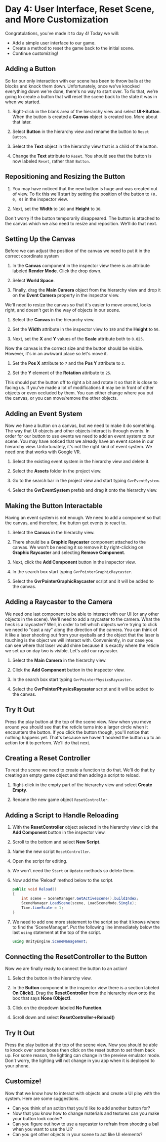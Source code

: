# Day 4: User Interface, Reset Scene, and More Customization

Congratulations, you've made it to day 4!  Today we will:

* Add a simple user interface to our game.
* Create a method to reset the game back to the initial scene.
* Continue customizing!

## Adding a Button

So far our only interaction with our scene has been to throw balls at the blocks and knock them down.  Unfortunately, once we've knocked everything down we're done, there's no way to start over.  To fix that, we're going to create a button that will reset the scene back to the state it was in when we started.

1. Right-click in the blank area of the hierarchy view and select **UI->Button**.  When the button is created a **Canvas** object is created too.  More about that later.

2. Select **Button** in the hierarchy view and rename the button to `Reset Button`.

3. Select the **Text** object in the hierarchy view that is a child of the button.

4. Change the **Text** attribute to `Reset`.  You should see that the button is now labeled `Reset`, rather than `Button`.

## Repositioning and Resizing the Button

1. You may have noticed that the new button is huge and was created out of view.  To fix this we'll start by setting the position of the button to `(0, 0, 0)` in the inspector view.

2. Next, set the **Width** to `160` and **Height** to `30`.

Don't worry if the button temporarily disappeared.  The button is attached to the canvas which we also need to resize and reposition.  We'll do that next.

## Setting Up the Canvas

Before we can adjust the position of the canvas we need to put it in the correct coordinate system

1. In the **Canvas** component in the inspector view there is an attribute labeled **Render Mode**.  Click the drop down.

2. Select **World Space**.

3. Finally, drag the **Main Camera** object from the hierarchy view and drop it on the **Event Camera** property in the inspector view.

We'll need to resize the canvas so that it's easier to move around, looks right, and doesn't get in the way of objects in our scene.

1. Select the **Canvas** in the hierarchy view.

2. Set the **Width** attribute in the inspector view to `180` and the **Height** to `50`.

3. Next, set the **X** and **Y** values of the **Scale** attribute both to `0.025`.

Now the canvas is the correct size and the button should be visible.  However, it's in an awkward place so let's move it.

1. Set the **Pos X** attribute to `7` and the **Pos Y** attribute to `2`.

2. Set the **Y** element of the **Rotation** attribute to `25`.

This should put the button off to right a bit and rotate it so that it is close to facing us.  If you've made a lot of modifications it may be in front of other objects or even occluded by them.  You can either change where you put the canvas, or you can move/remove the other objects.

## Adding an Event System

Now we have a button on a canvas, but we need to make it do something.  The way that UI objects and other objects interact is through events.  In order for our button to use events we need to add an event system to our scene.  You may have noticed that we already have an event scene in our hierarchy view.  Unfortunately, it's not the right kind of event system.  We need one that works with Google VR.

1. Select the existing event system in the hierarchy view and delete it.

2. Select the **Assets** folder in the project view.

3. Go to the search bar in the project view and start typing `GvrEventSystem`.

4. Select the **GvrEventSystem** prefab and drag it onto the hierarchy view.

## Making the Button Interactable

Having an event system is not enough.  We need to add a component so that the canvas, and therefore, the button get events to react to.

1. Select the **Canvas** in the hierarchy view.

2. There should be a **Graphic Raycaster** component attached to the canvas.  We won't be needing it so remove it by right-clicking on **Graphic Raycaster** and selecting **Remove Component**.

3. Next, click the **Add Component** button in the inspector view.

4. In the search box start typing `GvrPointerGraphicRaycaster`.

5. Select the **GvrPointerGraphicRaycaster** script and it will be added to the canvas.

## Adding a Raycaster to the Camera

We need one last component to be able to interact with our UI (or any other objects in the scene).  We'll need to add a raycaster to the camera.  What the heck is a raycaster?  Well, in order to tell which objects we're trying to click we need to "cast a ray" along the direction of the camera.  You can think of it like a laser shooting out from your eyeballs and the object that the laser is touching is the object we will interact with.  Conveniently, in our case you can see where that laser would shine because it is exactly where the reticle we set up on day two is visible.  Let's add our raycaster.

1. Select the **Main Camera** in the hierarchy view.

2. Click the **Add Component** button in the inspector view.

3. In the search box start typing `GvrPointerPhysicsRaycaster`.

4. Select the **GvrPointerPhysicsRaycaster** script and it will be added to the canvas.

## Try It Out

Press the play button at the top of the scene view.  Now when you move around you should see that the reticle turns into a larger circle when it encounters the button.  If you click the button though, you'll notice that nothing happens yet.  That's because we haven't hooked the button up to an action for it to perform.  We'll do that next.

## Creating a Reset Controller

To rest the scene we need to create a function to do that.  We'll do that by creating an empty game object and then adding a script to reload.

1. Right-click in the empty part of the hierarchy view and select **Create Empty**.

2. Rename the new game object `ResetController`.

## Adding a Script to Handle Reloading

1. With the **ResetController** object selected in the hierarchy view click the **Add Component** button in the inspector view.

2. Scroll to the bottom and select **New Script**.

3. Name the new script `ResetController`.

4. Open the script for editing.

5. We won't need the `Start` or `Update` methods so delete them.

6. Now add the 'Reload' method below to the script.
	```c#
	public void Reload()
    {
        int scene = SceneManager.GetActiveScene().buildIndex;
        SceneManager.LoadScene(scene, LoadSceneMode.Single);
        Time.timeScale = 1;
    }
	```
	
7. We need to add one more statement to the script so that it knows where to find the 'SceneManager'.  Put the following line immediately below the last `using` statement at the top of the script.
	```c#
	using UnityEngine.SceneManagement;
	```

## Connecting the ResetController to the Button

Now we are finally ready to connect the button to an action!

1. Select the button in the hierarchy view.

2. In the **Button** component in the inspector view there is a section labeled **On Click()**.  Drag the **ResetController** from the hierarchy view onto the box that says **None (Object)**.

3. Click on the dropdown labeled **No Function**.

4. Scroll down and select **ResetController->Reload()**

## Try It Out

Press the play button at the top of the scene view.  Now you should be able to knock over some boxes then click on the reset button to set them back up.  For some reason, the lighting can change in the preview emulator mode.  Don't worry, the lighting will not change in you app when it is deployed to your phone.

## Customize!

Now that we know how to interact with objects and create a UI play with the system.  Here are some suggestions.

* Can you think of an action that you'd like to add another button for?
* Now that you know how to change materials and textures can you make your button look cooler?
* Can you figure out how to use a raycaster to refrain from shooting a ball when you want to use the UI?
* Can you get other objects in your scene to act like UI elements?